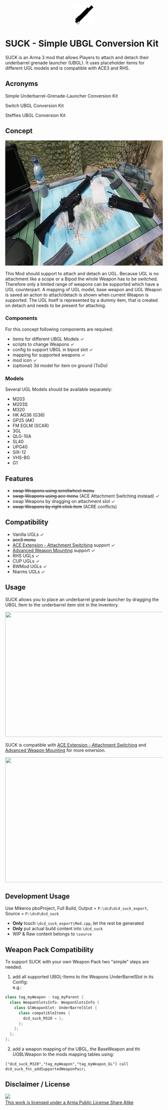 <p align="center"><img width="64" height="64" src="source/images/icon_64p_blk.png">

<p align="left">

# SUCK - Simple UBGL Conversion Kit

SUCK is an Arma 3 mod that allows Players to attach and detach their underbarrel grenade launcher (UBGL).
It uses placeholder items for different UGL models and is compatible with ACE3 and RHS.

## Acronyms

Simple Underbarrel-Grenade-Launcher Conversion Kit  

Switch UBGL Conversion Kit  

Steffies UBGL Conversion Kit  

## Concept

<p align="center"><img width="800" height="400" src="source/images/suck_picture_2048x1024.png">

<p align="left">

This Mod should support to attach and detach an UGL.
Because UGL is no attachment like a scope or a Bipod the whole Weapon has to be switched.
Therefore only a limited range of weapons can be supported which have a UGL counterpart.
A mapping of UGL model, base weapon and UGL Weapon is saved an action to attach/detach is shown when current Weapon is supported.
The UGL itself is represented by a dummy item, that is created on detach and needs to be present for attaching.

### Components

For this concept following components are required:

- items for different UBGL Models ✓
- scripts to change Weapons ✓
- config to support UBGL in bipod slot ✓
- mapping for supported weapons ✓
- mod icon ✓
- (optional) 3d model for item on ground (ToDo)

### Models

Several UGL Models should be available separately:
- M203
- M203S
- M320
- HK AG36 (G36)
- GP25 (AK)
- FM EGLM (SCAR)
- 3GL
- QLG-10A
- SL40
- UPG40
- SIX-12
- VHS-BG
- G1


## Features

- ~~swap Weapons using scrollwheel menu~~
- ~~swap Weapons using ace menu~~ (ACE Attachment Switching instead) ✓
- swap Weapons by dragging on attachment slot ✓
- ~~swap Weapons by right click item~~ (ACRE conflicts)

## Compatibility

- Vanilla UGLs ✓
- ~~ace3 menu~~
- [ACE Extension - Attachment Switching](https://steamcommunity.com/sharedfiles/filedetails/?id=1374639840&searchtext=attachments) support ✓
- [Advanced Weapon Mounting](https://steamcommunity.com/sharedfiles/filedetails/?id=1378046829&searchtext=attachments) support ✓
- RHS UGLs ✓
- CUP UGLs ✓
- BWMod UGLs ✓
- Niarms UGLs ✓


## Usage

SUCK allows you to place an underbarrel grande launcher by dragging the UBGL Item to the underbarrel item slot in the inventory.

<p align="center"><img width="955" height="400" src="source/images/dcd_suck_usage_400p_hq.gif">

<p align="left">

SUCK is compatible with [ACE Extension - Attachment Switching](https://steamcommunity.com/sharedfiles/filedetails/?id=1374639840&searchtext=attachments) and
[Advanced Weapon Mounting](https://steamcommunity.com/sharedfiles/filedetails/?id=1378046829&searchtext=attachments) for more emersion.

<p align="center"><img width="955" height="400" src="source/images/dcd_suck_usage_ace_ams_400p.gif">

<p align="left">

## Development Usage

Use Mikeros pboProject, Full Build, Output = `P:\dcd\dcd_suck_export`, Source = `P:\dcd\dcd_suck`

- **Only** touch `\dcd_suck_export\Mod.cpp`, let the rest be generated
- **Only** put actual build content into `\dcd_suck`
- WIP & Raw content belongs to `\source`


## Weapon Pack Compatibility

To support SUCK with your own Weapon Pack two "simple" steps are needed.
1. add all supported UBGL-Items to the Weapons UnderBarrelSlot in its Config:  
e.g.:
```cpp
class tag_myWeapon : tag_myParent {
  class WeaponSlotsInfo: WeaponSlotsInfo {
    class GlWeaponSlot: UnderBarrelSlot {
      class compatibleItems {
        dcd_suck_M320 = 1;
      };
    };
  };
};
```
2. add a weapon mapping of the UBGL, the BaseWeapon and thi UGBLWeapon to the mods mapping tables using:
```sqf
["dcd_suck_M320","tag_myWeapon","tag_myWeapon_GL"] call dcd_suck_fnc_addSupportedWeaponPair;
```


## Disclaimer / License

<a rel="license" href="http://www.bistudio.com/licenses/arma-public-license-share-alike" target="_blank" >
 <img src="http://www.bistudio.com/license-icons/small/APL-SA.png" >
 <br>
 This work is licensed under a Arma Public License Share Alike
</a>

